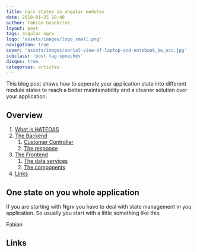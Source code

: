 ```yaml
---
title: ngrx states in angular modules
date: 2018-01-25 18:40
author: Fabian Gosebrink
layout: post
tags: angular ngrx
logo: 'assets/images/logo_small.png'
navigation: true
cover: 'assets/images/aerial-view-of-laptop-and-notebook_bw_osc.jpg'
subclass: 'post tag-speeches'
disqus: true
categories: articles
---
```


This blog post shows how to seperate your application state into different module states to reach a better maintainability and a cleaner solution over your application.

## Overview

1. [What is HATEOAS](#whatishateoas)
2. [The Backend](#thebackend)
   1. [Customer Controller](#customercontroller)
   2. [The response](#theresponse)
3. [The Frontend](#thefrontend)
   1. [The data services](#thedataservicesfrontend)
   2. [The components](#thecomponents)
4. [Links](#links)

## <a name="links">One state on you whole application</a>

If you are starting with Ngrx you have to deal with state management in you application. So usually you start with a little something like this:

Fabian

## <a name="links">Links</a>
